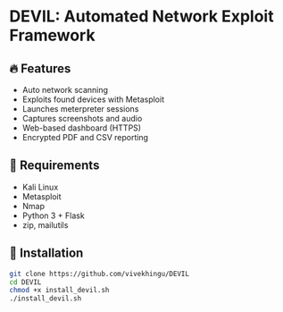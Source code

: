 # DEVIL: Automated Network Exploit Framework

## 🔥 Features
- Auto network scanning
- Exploits found devices with Metasploit
- Launches meterpreter sessions
- Captures screenshots and audio
- Web-based dashboard (HTTPS)
- Encrypted PDF and CSV reporting

## 🧪 Requirements
- Kali Linux
- Metasploit
- Nmap
- Python 3 + Flask
- zip, mailutils

## 🚀 Installation

```bash
git clone https://github.com/vivekhingu/DEVIL
cd DEVIL
chmod +x install_devil.sh
./install_devil.sh
